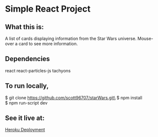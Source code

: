 # Simple React Project

## What this is:
A list of cards displaying information from the Star Wars universe.
Mouse-over a card to see more information.

## Dependencies
react
react-particles-js
tachyons

## To run locally,
$ git clone https://github.com/scott96707/starWars.git\
$ npm install\
$ npm run-script dev

## See it live at:
[Heroku Deployment](https://starwarscards.herokuapp.com/)
